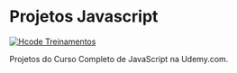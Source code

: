 # Projetos Javascript

[![Hcode Treinamentos](https://www.hcode.com.br/res/img/hcode-200x100.png)](https://www.hcode.com.br)

Projetos do Curso Completo de JavaScript na Udemy.com.

